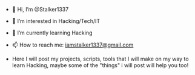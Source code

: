 - 👋 Hi, I’m @Stalker1337
- 👀 I’m interested in Hacking/Tech/IT
- 🌱 I’m currently learning Hacking
- 📫 How to reach me: iamstalker1337@gmail.com

- Here I will post my projects, scripts, tools that I will make on my way to learn Hacking,
maybe some of the "things" i will post will help you too!
